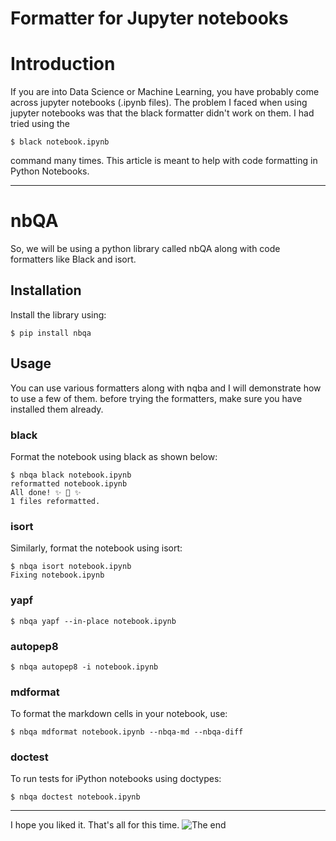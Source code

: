 # Formatter for Jupyter notebooks

# Introduction

If you are into Data Science or Machine Learning, you have probably come across jupyter notebooks (.ipynb files). The problem I faced when using jupyter notebooks was that the black formatter didn't work on them. I had tried using the 

```
$ black notebook.ipynb
```

command many times. This article is meant to help with code formatting in Python Notebooks.

___

# nbQA

So, we will be using a python library called nbQA along with code formatters like Black and isort.

## Installation

Install the library using:

```
$ pip install nbqa
```

## Usage

You can use various formatters along with nqba and I will demonstrate how to use a few of them. before trying the formatters, make sure you have installed them already.

### black

Format the notebook using black as shown below:
```
$ nbqa black notebook.ipynb
reformatted notebook.ipynb
All done! ✨ 🍰 ✨
1 files reformatted.
```

### isort

Similarly, format the notebook using isort:
```
$ nbqa isort notebook.ipynb
Fixing notebook.ipynb
```

### yapf
```
$ nbqa yapf --in-place notebook.ipynb
```

### autopep8
```
$ nbqa autopep8 -i notebook.ipynb
```

### mdformat

To format the markdown cells in your notebook, use:
```
$ nbqa mdformat notebook.ipynb --nbqa-md --nbqa-diff
```

### doctest

To run tests for iPython notebooks using doctypes:
```
$ nbqa doctest notebook.ipynb
```

___

I hope you liked it. That's all for this time.
![The end](https://cdn.hashnode.com/res/hashnode/image/upload/v1677045136672/01050d6a-43a1-4392-a27c-a49d35ec583d.gif)